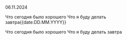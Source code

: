 06.11.2024

Что сегодня было хорошего 
Что я буду делать завтра{{date:DD.MM.YYYY}}

Что сегодня было хорошего 
Что я буду делать завтра